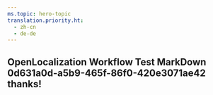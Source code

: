 ```yaml
---
ms.topic: hero-topic
translation.priority.ht: 
  - zh-cn
  - de-de
---
```

## OpenLocalization Workflow Test MarkDown 0d631a0d-a5b9-465f-86f0-420e3071ae42 thanks!
